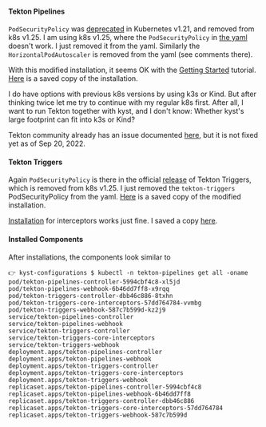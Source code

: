 #### Tekton Pipelines
`PodSecurityPolicy` was [deprecated](https://kubernetes.io/docs/concepts/security/pod-security-policy/) in Kubernetes v1.21, and removed from k8s v1.25.
I am using k8s v1.25, where the `PodSecurityPolicy` in [the yaml](./pipelines.yaml) doesn't work.
I just removed it from the yaml.
Similarly the `HorizontalPodAutoscaler` is removed from the yaml (see comments there).

With this modified installation, it seems OK with the [Getting Started](https://tekton.dev/docs/getting-started/) tutorial.
[Here](./pipelines.yaml) is a saved copy of the installation.

I do have options with previous k8s versions by using k3s or Kind. But after thinking twice let me try to continue with my regular k8s first. After all, I want to run Tekton together with kyst, and I don't know: Whether kyst's large footprint can fit into k3s or Kind?

Tekton community already has an issue documented [here](https://github.com/tektoncd/pipeline/issues/4112), but it is not fixed yet as of Sep 20, 2022.

#### Tekton Triggers
Again `PodSecurityPolicy` is there in the official [release](https://storage.googleapis.com/tekton-releases/triggers/latest/release.yaml) of Tekton Triggers, which is removed from k8s v1.25.
I just removed the `tekton-triggers` PodSecurityPolicy from the yaml.
[Here](./triggers.yaml) is a saved copy of the modified installation.

[Installation](https://storage.googleapis.com/tekton-releases/triggers/latest/interceptors.yaml) for interceptors works just fine.
I saved a copy [here](./interceptors.yaml).

#### Installed Components
After installations, the components look similar to
```console
👉 kyst-configurations $ kubectl -n tekton-pipelines get all -oname
pod/tekton-pipelines-controller-5994cbf4c8-xl5jd
pod/tekton-pipelines-webhook-6b46dd7ff8-x9rqq
pod/tekton-triggers-controller-dbb46c886-8txhn
pod/tekton-triggers-core-interceptors-57dd764784-vvmbg
pod/tekton-triggers-webhook-587c7b599d-kz2j9
service/tekton-pipelines-controller
service/tekton-pipelines-webhook
service/tekton-triggers-controller
service/tekton-triggers-core-interceptors
service/tekton-triggers-webhook
deployment.apps/tekton-pipelines-controller
deployment.apps/tekton-pipelines-webhook
deployment.apps/tekton-triggers-controller
deployment.apps/tekton-triggers-core-interceptors
deployment.apps/tekton-triggers-webhook
replicaset.apps/tekton-pipelines-controller-5994cbf4c8
replicaset.apps/tekton-pipelines-webhook-6b46dd7ff8
replicaset.apps/tekton-triggers-controller-dbb46c886
replicaset.apps/tekton-triggers-core-interceptors-57dd764784
replicaset.apps/tekton-triggers-webhook-587c7b599d
```